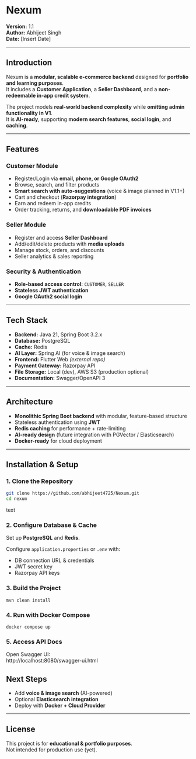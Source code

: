 # Nexum
**Version:** 1.1  
**Author:** Abhijeet Singh  
**Date:** [Insert Date]

---

## Introduction
Nexum is a **modular, scalable e-commerce backend** designed for **portfolio and learning purposes**.  
It includes a **Customer Application**, a **Seller Dashboard**, and a **non-redeemable in-app credit system**.

The project models **real-world backend complexity** while **omitting admin functionality in V1**.  
It is **AI-ready**, supporting **modern search features**, **social login**, and **caching**.

---

## Features

### Customer Module
- Register/Login via **email, phone, or Google OAuth2**
- Browse, search, and filter products
- **Smart search with auto-suggestions** (voice & image planned in V1.1+)
- Cart and checkout (**Razorpay integration**)
- Earn and redeem in-app credits
- Order tracking, returns, and **downloadable PDF invoices**

### Seller Module
- Register and access **Seller Dashboard**
- Add/edit/delete products with **media uploads**
- Manage stock, orders, and discounts
- Seller analytics & sales reporting

### Security & Authentication
- **Role-based access control:** `CUSTOMER`, `SELLER`
- **Stateless JWT authentication**
- **Google OAuth2 social login**

---

## Tech Stack
- **Backend:** Java 21, Spring Boot 3.2.x
- **Database:** PostgreSQL
- **Cache:** Redis
- **AI Layer:** Spring AI (for voice & image search)
- **Frontend:** Flutter Web *(external repo)*
- **Payment Gateway:** Razorpay API
- **File Storage:** Local (dev), AWS S3 (production optional)
- **Documentation:** Swagger/OpenAPI 3

---

## Architecture
- **Monolithic Spring Boot backend** with modular, feature-based structure
- Stateless authentication using **JWT**
- **Redis caching** for performance + rate-limiting
- **AI-ready design** (future integration with PGVector / Elasticsearch)
- **Docker-ready** for cloud deployment

---

## Installation & Setup

### 1. Clone the Repository
```bash
git clone https://github.com/abhijeet4725/Nexum.git
cd nexum
```
text

### 2. Configure Database & Cache
Set up **PostgreSQL** and **Redis**.

Configure `application.properties` or `.env` with:
- DB connection URL & credentials
- JWT secret key
- Razorpay API keys

### 3. Build the Project
```mvn clean install```


### 4. Run with Docker Compose
```docker compose up```


### 5. Access API Docs
Open Swagger UI:  
http://localhost:8080/swagger-ui.html


## Next Steps
- Add **voice & image search** (AI-powered)
- Optional **Elasticsearch integration**
- Deploy with **Docker + Cloud Provider**

---

## License
This project is for **educational & portfolio purposes**.  
Not intended for production use (yet).